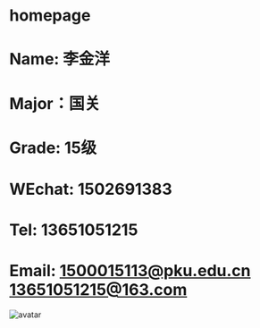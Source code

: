 # homepage
# Name: 李金洋
# Major：国关
# Grade: 15级
# WEchat: 1502691383
# Tel: 13651051215
# Email: 1500015113@pku.edu.cn    13651051215@163.com
![avatar](https://pan.baidu.com/s/1EDoYvwYtPyKHE8zQgPXh8Q)


